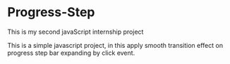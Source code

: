 # Progress-Step
 This is my second javaScript internship project

 This is a simple javascript project, in this apply smooth transition effect on progress step bar expanding by click event.

